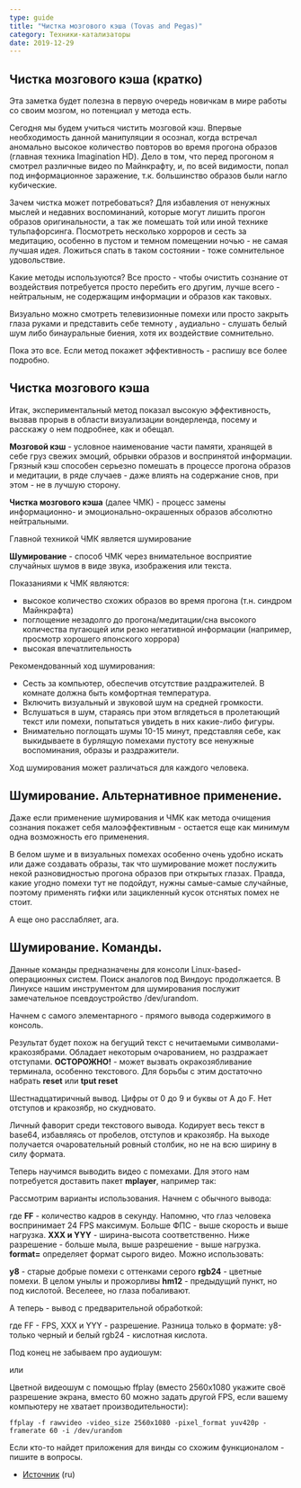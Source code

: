 ```yaml
---
type: guide
title: "Чистка мозгового кэша (Tovas and Pegas)"
category: Техники-катализаторы
date: 2019-12-29
---
```



## Чистка мозгового кэша (кратко)
Эта заметка будет полезна в первую очередь новичкам в мире работы со своим мозгом, но потенциал у метода есть.

Сегодня мы будем учиться чистить мозговой кэш. Впервые необходимость данной манипуляции я осознал, когда встречал аномально высокое количество повторов во время прогона образов (главная техника Imagination HD). Дело в том, что перед прогоном я смотрел различные видео по Майнкрафту, и, по всей видимости, попал под информационное заражение, т.к. большинство образов были нагло кубические. 

Зачем чистка может потребоваться? Для избавления от ненужных мыслей и недавних воспоминаний, которые могут лишить прогон образов оригинальности, а так же помешать той или иной технике тульпафорсинга. Посмотреть несколько хорроров и сесть за медитацию, особенно в пустом и темном помещении ночью - не самая лучшая идея. Ложиться спать в таком состоянии - тоже сомнительное удовольствие.

Какие методы используются? Все просто - чтобы очистить сознание от воздействия потребуется просто перебить его другим, лучше всего - нейтральным, не содержащим информации и образов как таковых.

Визуально можно смотреть телевизионные помехи или просто закрыть глаза руками и представить себе темноту , аудиально - слушать белый шум либо бинауральные биения, хотя их воздействие сомнительно. 

Пока это все. Если метод покажет эффективность - распишу все более подробно.

## Чистка мозгового кэша
Итак, экспериментальный метод показал высокую эффективность, вызвав прорыв в области визуализации вондерленда, посему и расскажу о нем подробнее, как и обещал.

**Мозговой кэш** - условное наименование части памяти, хранящей в себе груз свежих эмоций, обрывки образов и воспринятой информации. Грязный кэш способен серьезно помешать в процессе прогона образов и медитации, в ряде случаев - даже влиять на содержание снов, при этом - не в лучшую сторону.

**Чистка мозгового кэша** (далее ЧМК) - процесс замены информационно- и эмоционально-окрашенных образов абсолютно нейтральными. 

Главной техникой ЧМК является шумирование

**Шумирование** - способ ЧМК через внимательное восприятие случайных шумов в виде звука, изображения или текста.

Показаниями к ЧМК являются:
  * высокое количество схожих образов во время прогона (т.н. синдром Майнкрафта) 
  * поглощение незадолго до прогона/медитации/сна высокого количества пугающей или резко негативной информации (например, просмотр хорошего японского хоррора) 
  * высокая впечатлительность

Рекомендованный ход шумирования:
  - Сесть за компьютер, обеспечив отсутствие раздражителей. В комнате должна быть комфортная температура.
  - Включить визуальный и звуковой шум на средней громкости.
  - Вслушаться в шум, стараясь при этом вглядеться в пролетающий текст или помехи, попытаться увидеть в них какие-либо фигуры.
  - Внимательно поглощать шумы 10-15 минут, представляя себе, как выкидываете в бурлящую помехами пустоту все ненужные воспоминания, образы и раздражители. 

Ход шумирования может различаться для каждого человека.

## Шумирование. Альтернативное применение.
Даже если применение шумирования и ЧМК как метода очищения сознания покажет себя малоэффективным - остается еще как минимум одна возможность его применения.

В белом шуме и в визуальных помехах особенно очень удобно искать или даже создавать образы, так что шумирование может послужить некой разновидностью прогона образов при открытых глазах. Правда, какие угодно помехи тут не подойдут, нужны самые-самые случайные, поэтому применять гифки или зацикленный кусок отснятых помех не стоит.

А еще оно расслабляет, ага. 

## Шумирование. Команды.
Данные команды предназначены для консоли Linux-based-операционных систем. Поиск аналогов под Виндоус продолжается.
В Линуксе нашим инструментом для шумирования послужит замечательное псевдоустройство /dev/urandom. 

Начнем с самого элементарного - прямого вывода содержимого в консоль.



Результат будет похож на бегущий текст с нечитаемыми символами-кракозябрами. Обладает некоторым очарованием, но раздражает отступами. **ОСТОРОЖНО!** - может вызвать окракозябливание терминала, особенно текстового. Для борьбы с этим достаточно набрать **reset** или **tput reset**



Шестнадцатиричный вывод. Цифры от 0 до 9 и буквы от A до F. Нет отступов и кракозябр, но скудновато.



Личный фаворит среди текстового вывода. Кодирует весь текст в base64, избавляясь от пробелов, отступов и кракозябр. На выходе получается очаровательный ровный столбик, но не на всю ширину в силу формата.

Теперь научимся выводить видео с помехами. Для этого нам потребуется доставить пакет **mplayer**, например так:



Рассмотрим варианты использования. Начнем с обычного вывода: 



где **FF** - количество кадров в секунду. Напомню, что глаз человека воспринимает 24 FPS максимум. Больше ФПС - выше скорость и выше нагрузка.
**XXX и YYY** - ширина-высота соответственно. Ниже разрешение - больше мыла, выше разрешение - выше нагрузка.  
**format=** определяет формат сырого видео. Можно использовать:

**y8** - старые добрые помехи с оттенками серого 
**rgb24** - цветные помехи. В целом унылы и прожорливы 
**hm12** - предыдущий пункт, но под кислотой. Веселеее, но глаза побаливают.

А теперь - вывод с предварительной обработкой:


где FF - FPS, XXX и YYY - разрешение. Разница только  в формате: 
y8- только черный и белый 
rgb24 - кислотная кислота. 
 
Под конец не забываем про аудиошум:

или


Цветной видеошум с помощью ffplay (вместо 2560х1080 укажите своё разрешение экрана, вместо 60 можно задать другой FPS, если вашему компьютеру не хватает производительности):


`ffplay -f rawvideo -video_size 2560x1080 -pixel_format yuv420p -framerate 60 -i /dev/urandom`


Если кто-то найдет приложения для винды со схожим функционалом - пишите в вопросы.


  * [Источник](http://tovas-and-pegas.tumblr.com/post/32307593719) (ru)
